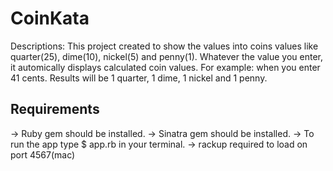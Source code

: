 # CoinKata
Descriptions: This project created to show the values into coins values like quarter(25), dime(10), nickel(5) and penny(1). Whatever the value you enter, it automically displays calculated coin values. For example: when you enter 41 cents. Results will be 1 quarter, 1 dime, 1 nickel and 1 penny.

## Requirements
-> Ruby gem should be installed.
-> Sinatra gem should be installed.
-> To run the app type $ app.rb in your terminal.
-> rackup required to load on port 4567(mac)